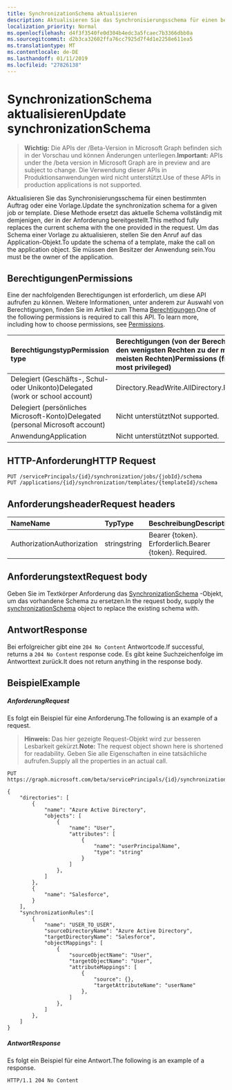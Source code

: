 ```yaml
---
title: SynchronizationSchema aktualisieren
description: Aktualisieren Sie das Synchronisierungsschema für einen bestimmten Auftrag oder eine Vorlage. Diese Methode ersetzt das aktuelle Schema vollständig mit demjenigen, der in der Anforderung bereitgestellt. Um das Schema einer Vorlage zu aktualisieren, stellen Sie den Anruf auf das Application-Objekt. Sie müssen den Besitzer der Anwendung sein.
localization_priority: Normal
ms.openlocfilehash: d4f3f3540fe0d304b4edc3a5fcaec7b3366dbb0a
ms.sourcegitcommit: d2b3ca32602ffa76cc7925d7f4d1e2258e611ea5
ms.translationtype: MT
ms.contentlocale: de-DE
ms.lasthandoff: 01/11/2019
ms.locfileid: "27826138"
---
```

# <a name="update-synchronizationschema"></a><span data-ttu-id="0b0cc-106">SynchronizationSchema aktualisieren</span><span class="sxs-lookup"><span data-stu-id="0b0cc-106">Update synchronizationSchema</span></span>

> <span data-ttu-id="0b0cc-107">**Wichtig:** Die APIs der /Beta-Version in Microsoft Graph befinden sich in der Vorschau und können Änderungen unterliegen.</span><span class="sxs-lookup"><span data-stu-id="0b0cc-107">**Important:** APIs under the /beta version in Microsoft Graph are in preview and are subject to change.</span></span> <span data-ttu-id="0b0cc-108">Die Verwendung dieser APIs in Produktionsanwendungen wird nicht unterstützt.</span><span class="sxs-lookup"><span data-stu-id="0b0cc-108">Use of these APIs in production applications is not supported.</span></span>

<span data-ttu-id="0b0cc-109">Aktualisieren Sie das Synchronisierungsschema für einen bestimmten Auftrag oder eine Vorlage.</span><span class="sxs-lookup"><span data-stu-id="0b0cc-109">Update the synchronization schema for a given job or template.</span></span> <span data-ttu-id="0b0cc-110">Diese Methode ersetzt das aktuelle Schema vollständig mit demjenigen, der in der Anforderung bereitgestellt.</span><span class="sxs-lookup"><span data-stu-id="0b0cc-110">This method fully replaces the current schema with the one provided in the request.</span></span> <span data-ttu-id="0b0cc-111">Um das Schema einer Vorlage zu aktualisieren, stellen Sie den Anruf auf das Application-Objekt.</span><span class="sxs-lookup"><span data-stu-id="0b0cc-111">To update the schema of a template, make the call on the application object.</span></span> <span data-ttu-id="0b0cc-112">Sie müssen den Besitzer der Anwendung sein.</span><span class="sxs-lookup"><span data-stu-id="0b0cc-112">You must be the owner of the application.</span></span>

## <a name="permissions"></a><span data-ttu-id="0b0cc-113">Berechtigungen</span><span class="sxs-lookup"><span data-stu-id="0b0cc-113">Permissions</span></span>
<span data-ttu-id="0b0cc-p104">Eine der nachfolgenden Berechtigungen ist erforderlich, um diese API aufrufen zu können. Weitere Informationen, unter anderem zur Auswahl von Berechtigungen, finden Sie im Artikel zum Thema [Berechtigungen](/graph/permissions-reference).</span><span class="sxs-lookup"><span data-stu-id="0b0cc-p104">One of the following permissions is required to call this API. To learn more, including how to choose permissions, see [Permissions](/graph/permissions-reference).</span></span>

|<span data-ttu-id="0b0cc-116">Berechtigungstyp</span><span class="sxs-lookup"><span data-stu-id="0b0cc-116">Permission type</span></span>                        | <span data-ttu-id="0b0cc-117">Berechtigungen (von der Berechtigung mit den wenigsten Rechten zu der mit den meisten Rechten)</span><span class="sxs-lookup"><span data-stu-id="0b0cc-117">Permissions (from least to most privileged)</span></span>              |
|:--------------------------------------|:---------------------------------------------------------|
|<span data-ttu-id="0b0cc-118">Delegiert (Geschäfts-, Schul- oder Unikonto)</span><span class="sxs-lookup"><span data-stu-id="0b0cc-118">Delegated (work or school account)</span></span>     |<span data-ttu-id="0b0cc-119">Directory.ReadWrite.All</span><span class="sxs-lookup"><span data-stu-id="0b0cc-119">Directory.ReadWrite.All</span></span>  |
|<span data-ttu-id="0b0cc-120">Delegiert (persönliches Microsoft-Konto)</span><span class="sxs-lookup"><span data-stu-id="0b0cc-120">Delegated (personal Microsoft account)</span></span> |<span data-ttu-id="0b0cc-121">Nicht unterstützt</span><span class="sxs-lookup"><span data-stu-id="0b0cc-121">Not supported.</span></span>|
|<span data-ttu-id="0b0cc-122">Anwendung</span><span class="sxs-lookup"><span data-stu-id="0b0cc-122">Application</span></span>                            |<span data-ttu-id="0b0cc-123">Nicht unterstützt</span><span class="sxs-lookup"><span data-stu-id="0b0cc-123">Not supported.</span></span>| 

## <a name="http-request"></a><span data-ttu-id="0b0cc-124">HTTP-Anforderung</span><span class="sxs-lookup"><span data-stu-id="0b0cc-124">HTTP Request</span></span>
<!-- { "blockType": "ignored" } -->
```http
PUT /servicePrincipals/{id}/synchronization/jobs/{jobId}/schema
PUT /applications/{id}/synchronization/templates/{templateId}/schema
```

## <a name="request-headers"></a><span data-ttu-id="0b0cc-125">Anforderungsheader</span><span class="sxs-lookup"><span data-stu-id="0b0cc-125">Request headers</span></span>

| <span data-ttu-id="0b0cc-126">Name</span><span class="sxs-lookup"><span data-stu-id="0b0cc-126">Name</span></span>           | <span data-ttu-id="0b0cc-127">Typ</span><span class="sxs-lookup"><span data-stu-id="0b0cc-127">Type</span></span>    | <span data-ttu-id="0b0cc-128">Beschreibung</span><span class="sxs-lookup"><span data-stu-id="0b0cc-128">Description</span></span>|
|:---------------|:--------|:-----------|
| <span data-ttu-id="0b0cc-129">Authorization</span><span class="sxs-lookup"><span data-stu-id="0b0cc-129">Authorization</span></span>  | <span data-ttu-id="0b0cc-130">string</span><span class="sxs-lookup"><span data-stu-id="0b0cc-130">string</span></span>  | <span data-ttu-id="0b0cc-p105">Bearer {token}. Erforderlich.</span><span class="sxs-lookup"><span data-stu-id="0b0cc-p105">Bearer {token}. Required.</span></span> |

## <a name="request-body"></a><span data-ttu-id="0b0cc-133">Anforderungstext</span><span class="sxs-lookup"><span data-stu-id="0b0cc-133">Request body</span></span>

<span data-ttu-id="0b0cc-134">Geben Sie im Textkörper Anforderung das [SynchronizationSchema](../resources/synchronization-synchronizationschema.md) -Objekt, um das vorhandene Schema zu ersetzen.</span><span class="sxs-lookup"><span data-stu-id="0b0cc-134">In the request body, supply the [synchronizationSchema](../resources/synchronization-synchronizationschema.md) object to replace the existing schema with.</span></span>

## <a name="response"></a><span data-ttu-id="0b0cc-135">Antwort</span><span class="sxs-lookup"><span data-stu-id="0b0cc-135">Response</span></span>

<span data-ttu-id="0b0cc-136">Bei erfolgreicher gibt eine `204 No Content` Antwortcode.</span><span class="sxs-lookup"><span data-stu-id="0b0cc-136">If successful, returns a `204 No Content` response code.</span></span> <span data-ttu-id="0b0cc-137">Es gibt keine Suchzeichenfolge im Antworttext zurück.</span><span class="sxs-lookup"><span data-stu-id="0b0cc-137">It does not return anything in the response body.</span></span>

## <a name="example"></a><span data-ttu-id="0b0cc-138">Beispiel</span><span class="sxs-lookup"><span data-stu-id="0b0cc-138">Example</span></span>

##### <a name="request"></a><span data-ttu-id="0b0cc-139">Anforderung</span><span class="sxs-lookup"><span data-stu-id="0b0cc-139">Request</span></span>
<span data-ttu-id="0b0cc-140">Es folgt ein Beispiel für eine Anforderung.</span><span class="sxs-lookup"><span data-stu-id="0b0cc-140">The following is an example of a request.</span></span>

><span data-ttu-id="0b0cc-141">**Hinweis:** Das hier gezeigte Request-Objekt wird zur besseren Lesbarkeit gekürzt.</span><span class="sxs-lookup"><span data-stu-id="0b0cc-141">**Note:** The request object shown here is shortened for readability.</span></span> <span data-ttu-id="0b0cc-142">Geben Sie alle Eigenschaften in eine tatsächliche aufrufen.</span><span class="sxs-lookup"><span data-stu-id="0b0cc-142">Supply all the properties in an actual call.</span></span>
<!-- {
  "blockType": "request",
  "name": "update_synchronizationschema"
}-->
```http
PUT https://graph.microsoft.com/beta/servicePrincipals/{id}/synchronization/jobs/{jobId}/schema

{
    "directories": [
        {
            "name": "Azure Active Directory",
            "objects": [
                {
                    "name": "User",
                    "attributes": [
                        {
                            "name": "userPrincipalName",
                            "type": "string"
                        }
                    ]
                },
            ]
        },
        {
            "name": "Salesforce",
        }
    ],
    "synchronizationRules":[
        {
            "name": "USER_TO_USER",
            "sourceDirectoryName": "Azure Active Directory",
            "targetDirectoryName": "Salesforce",
            "objectMappings": [
                {
                    "sourceObjectName": "User",
                    "targetObjectName": "User",
                    "attributeMappings": [
                        {
                            "source": {},
                            "targetAttributeName": "userName"
                        },
                    ]
                },
            ]
        },
    ]
}

```

##### <a name="response"></a><span data-ttu-id="0b0cc-143">Antwort</span><span class="sxs-lookup"><span data-stu-id="0b0cc-143">Response</span></span>
<span data-ttu-id="0b0cc-144">Es folgt ein Beispiel für eine Antwort.</span><span class="sxs-lookup"><span data-stu-id="0b0cc-144">The following is an example of a response.</span></span>
<!-- {
  "blockType": "response",
  "truncated": true,
  "@odata.type": "microsoft.graph.synchronizationSchema"
} -->
```http
HTTP/1.1 204 No Content
```

<!-- uuid: 8fcb5dbc-d5aa-4681-8e31-b001d5168d79
2015-10-25 14:57:30 UTC -->
<!-- {
  "type": "#page.annotation",
  "description": "Update synchronizationschema",
  "keywords": "",
  "section": "documentation",
  "tocPath": ""
}-->
